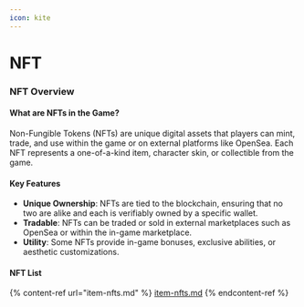 ```yaml
---
icon: kite
---
```


# NFT

### **NFT Overview**

#### **What are NFTs in the Game?**

Non-Fungible Tokens (NFTs) are unique digital assets that players can mint, trade, and use within the game or on external platforms like OpenSea. Each NFT represents a one-of-a-kind item, character skin, or collectible from the game.

#### **Key Features**

* **Unique Ownership**: NFTs are tied to the blockchain, ensuring that no two are alike and each is verifiably owned by a specific wallet.
* **Tradable**: NFTs can be traded or sold in external marketplaces such as OpenSea or within the in-game marketplace.
* **Utility**: Some NFTs provide in-game bonuses, exclusive abilities, or aesthetic customizations.

#### NFT List

{% content-ref url="item-nfts.md" %}
[item-nfts.md](item-nfts.md)
{% endcontent-ref %}



